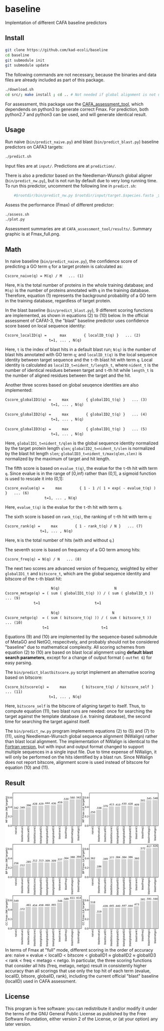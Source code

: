 # baseline #
Implemtation of different CAFA baseline predictors

## Install ##
```bash
git clone https://github.com/kad-ecoli/baseline
cd baseline
git submodule init
git submodule update
```

The following commands are not necessary, because the binaries and data files
are already included as part of this package.
```bash
./download.sh
cd src/; make install ; cd .. # Not needed if global alignment is not used.
```

For assessment, this package use the 
[CAFA_assessment_tool](https://github.com/ashleyzhou972/CAFA_assessment_tool),
which dependends on python3 to generate correct Fmax. For prediction, both
python2.7 and python3 can be used, and will generate identical result.

## Usage ##
Run naive (``bin/predict_naive.py``) and blast (``bin/predict_blast.py``)
baseline predictors on CAFA3 targets:
```bash
./predict.sh
```
Input files are at ``input/``. Predictions are at ``prediction/``.

There is also a predictor based on the Needleman-Wunsch global aligner 
(``bin/predict_nw.py``), but is not run by default due to very long running
time.  To run this predictor, uncomment the following line in ``predict.sh``:
```bash
    #$rootdir/bin/predict_nw.py $rootdir/input/target.$species.fasta _${species}_go.txt
```

Assess the performance (Fmax) of different predictor:
```bash
./assess.sh
./plot.py
```
Assessment summaries are at ``CAFA_assessment_tool/results/``.
Summary graphic is at Fmax_full.png.

## Math ##
In naive baseline (``bin/predict_naive.py``), the confidence score of
predicting a GO term ``q`` for a target protein is calculated as:
```
Cscore_naive(q) = M(q) / M   ... (1)
```
Here, ``M`` is the total number of proteins in the whole training database;
and ``M(q)`` is the number of proteins annotated with ``q`` in the training
database. Therefore, equation (1) represents the background probability
of a GO term in the training database, regardless of target protein.

In the blast baseline (``bin/predict_blast.py``), 9 different scoring functions
are implemented, as shown in equations (2) to (10) below. In the official
assessment of CAFA1-3, the "blast" baseline predictor uses confidence score
based on local sequence identity:
```
Cscore_localID(q) =      max        { localID_t(q) }   ... (2)
                    t=1, ... , N(q)
```
Here, ``t`` is the index of blast hits in a default blast run; ``N(q)`` is the
number of blast hits annotated with GO term ``q``; and ``localID_t(q)`` is the
local sequence identity between target sequence and the ``t``-th blast hit 
with term ``q``. Local identity is calculated as
``localID_t=nident_t/length_t``, where ``nident_t`` is the number of identical
residues between target and ``t``-th hit while ``length_t`` is the number of
aligned residues between the target and the hit.

Another three scores based on global seuqence identities are also implemented:
```
Cscore_globalID1(q) =     max        { globalID1_t(q) }   ... (3)
                     t=1, ... , N(q)

Cscore_globalID2(q) =     max        { globalID2_t(q) }   ... (4)
                     t=1, ... , N(q)

Cscore_globalID3(q) =     max        { globalID1_t(q) }   ... (5)
                     t=1, ... , N(q)
```
Here, ``globalID1_t=nident_t/qlen`` is the global sequence identity normalized
by the target protein length ``qlen``; ``globalID2_t=nident_t/slen`` is
normalized by the blast hit length ``slen``;
``globalID3_t=nident_t/max(qlen,slen)`` is normalized by the maximum of target
and hit length.

The fifth score is based on  ``evalue_t(q)``, the evalue for the ``t``-th hit 
with term ``q``.  Since evalue is in the range of [0,inf) rather than (0,1], a
sigmoid function is used to rescale it into (0,1]:
```
Cscore_evalue(q) =     max        { 1 - 1 /( 1 + exp( - evalue_t(q) ) }   ... (6)
                  t=1, ... , N(q)
```
Here, ``evalue_t(q)`` is the evalue for the ``t``-th hit with term ``q``.

The sixth score is based on ``rank_t(q)``, the ranking of ``t``-th hit with
term ``q``:
```
Cscore_rank(q) =     max        { 1 - rank_t(q) / N }   ... (7)
                t=1, ... , N(q)
```
Here, ``N`` is the total number of hits (with and without ``q``.)

The seventh score is based on frequency of a GO term among hits:
```
Cscore_freq(q) = N(q) / N   ... (8)
```

The next two scores are advanced version of frequency, weighted by either
``globalID1_t`` and ``bitscore_t``, which are the global sequence identity
and bitscore of the ``t``-th blast hit:
```
                     N(q)                         N
Cscore_metago(q) = ( sum ( globalID1_t(q) )) / ( sum ( globalID_t ))   ... (9)
		     t=1                         t=1

                     N(q)                        N
Cscore_netgo(q)  = ( sum ( bitscore_t(q) )) / ( sum ( bitscore_t ))   ... (10)
	             t=1                        t=1
```
Equations (9) and (10) are implemented by the sequence-based submodule of
MetaGO and NetGO, respecitvely, and probably should not be considered
"baseline" due to mathematical complexity. All scoring schemes from equation
(2) to (10) are based on blast local alignment using **default blast search
parameters**, except for a change of output format (``-outfmt 6``) for easy
parsing.

The ``bin/predict_blastbitscore.py`` script implement an alternative scoring
based on bitscore:
```
Cscore_bitscore(q) =     max       { bitscore_t(q) / bitscore_self }   ... (11)
                    t=1, ... , N(q)
```
Here, ``bitscore_self`` is the bitscore of aligning target to itself. Thus, to
compute equation (11), two blast runs are needed: once for searching the target
against the template database (i.e. training database), the second time for
searching the target against itself.

The ``bin/predict_nw.py`` program implements equations (2) to (5) and (7) to
(11), using Needleman-Wunsch global sequence alignment (NWalign) rather than
blast local alignment. The implementation of NWalign is identical to the 
[Fortran version](https://zhanglab.ccmb.med.umich.edu/NW-align/),
but with input and output format changed to support multiple sequences in a
single input file. Due to time expense of NWalign, it will only be performed
on the hits identified by a blast run. Since NWalign does not report bitscore,
alignment score is used instead of bitscore for equation (10) and (11).

## Result ##
![Fmax_full.png](Fmax_full.png?raw=true "Fmax_full.png")
In terms of Fmax at "full" mode, different scoring in the order of accuracy
are: naive ≈ evalue < localID < bitscore < globalID1 ≈ globalID2 ≈ globalID3
< rank < freq < metago < netgo. In particular, the three scoring functions that
consider all hits (freq, metago, netgo) result in consistently higher accuracy
than all scorings that use only the top hit of each term (evalue, localID,
bitsore, globalID, rank), including the current official "blast" baseline
(localID) used in CAFA assessment.

## License ##
This program is free software: you can redistribute it and/or modify
it under the terms of the GNU General Public License as published by
the Free Software Foundation, either version 2 of the License, or
(at your option) any later version.

